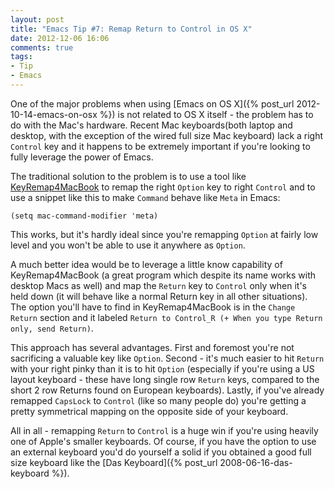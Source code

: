 ```yaml
---
layout: post
title: "Emacs Tip #7: Remap Return to Control in OS X"
date: 2012-12-06 16:06
comments: true
tags:
- Tip
- Emacs
---
```


One of the major problems when using
[Emacs on OS X]({% post_url 2012-10-14-emacs-on-osx %}) is
not related to OS X itself - the problem has to do with the Mac's
hardware. Recent Mac keyboards(both laptop and desktop, with the
exception of the wired full size Mac keyboard) lack a right `Control`
key and it happens to be extremely important if you're looking to
fully leverage the power of Emacs.

The traditional solution to the problem is to use a tool like
[KeyRemap4MacBook](http://pqrs.org/macosx/keyremap4macbook/) to remap
the right `Option` key to right `Control` and to use a snippet like
this to make `Command` behave like `Meta` in Emacs:

``` elisp
(setq mac-command-modifier 'meta)
```

This works, but it's hardly ideal since you're remapping `Option` at
fairly low level and you won't be able to use it anywhere as `Option`.

A much better idea would be to leverage a little know capability of
KeyRemap4MacBook (a great program which despite its name works with
desktop Macs as well) and map the `Return` key to `Control` only
when it's held down (it will behave like a normal Return key in all
other situations). The option you'll have to find in KeyRemap4MacBook
is in the `Change Return` section and it labeled `Return to Control_R
(+ When you type Return only, send Return)`.

This approach has several advantages.  First and foremost you're not
sacrificing a valuable key like `Option`. Second - it's much easier to
hit `Return` with your right pinky than it is to hit `Option`
(especially if you're using a US layout keyboard - these have long
single row `Return` keys, compared to the short 2 row Returns found on
European keyboards). Lastly, if you've already remapped `CapsLock` to
`Control` (like so many people do) you're getting a pretty symmetrical
mapping on the opposite side of your keyboard.

All in all - remapping `Return` to `Control` is a huge win if you're
using heavily one of Apple's smaller keyboards. Of course, if you have
the option to use an external keyboard you'd do yourself a solid if you
obtained a good full size keyboard like the
[Das Keyboard]({% post_url 2008-06-16-das-keyboard %}).
